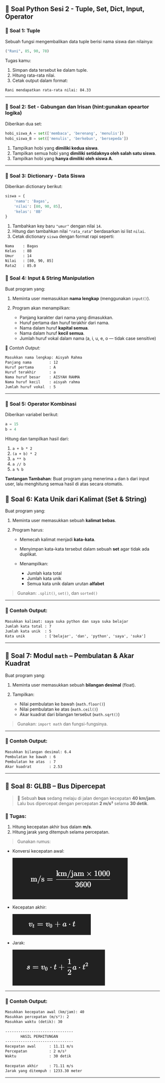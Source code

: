 ## 🧠 Soal Python Sesi 2 - Tuple, Set, Dict, Input, Operator

### 🔹 **Soal 1: Tuple**

Sebuah fungsi mengembalikan data tuple berisi nama siswa dan nilainya:

```python
("Rani", 85, 90, 78)
```

Tugas kamu:

1. Simpan data tersebut ke dalam tuple.
2. Hitung rata-rata nilai.
3. Cetak output dalam format:

```
Rani mendapatkan rata-rata nilai: 84.33
```

---

### 🔹 **Soal 2: Set - Gabungan dan Irisan (hint:gunakan opeartor logika)**

Diberikan dua set:

```python
hobi_siswa_A = set(['membaca', 'berenang', 'menulis'])
hobi_siswa_B = set(['menulis', 'berkebun', 'bersepeda'])
```

1. Tampilkan hobi yang **dimiliki kedua siswa**. 
2. Tampilkan semua hobi yang **dimiliki setidaknya oleh salah satu siswa**.
3. Tampilkan hobi yang **hanya dimiliki oleh siswa A**.

---

### 🔹 **Soal 3: Dictionary - Data Siswa**

Diberikan dictionary berikut:

```python
siswa = {
    'nama': 'Bagas',
    'nilai': [80, 90, 85],
    'kelas': '8B'
}
```

1. Tambahkan key baru `"umur"` dengan nilai `14`.
2. Hitung dan tambahkan nilai `"rata_rata"` berdasarkan isi list `nilai`.
3. Cetak dictionary `siswa` dengan format rapi seperti:

```
Nama    : Bagas
Kelas   : 8B
Umur    : 14
Nilai   : [80, 90, 85]
Rata2   : 85.0
```

### 🔹 **Soal 4: Input & String Manipulation**

Buat program yang:

1. Meminta user memasukkan **nama lengkap** (menggunakan `input()`).
2. Program akan menampilkan:

   * Panjang karakter dari nama yang dimasukkan.
   * Huruf pertama dan huruf terakhir dari nama.
   * Nama dalam huruf **kapital semua**.
   * Nama dalam huruf **kecil semua**.
   * Jumlah huruf vokal dalam nama (a, i, u, e, o — tidak case sensitive)

🧠 *Contoh Output:*

```
Masukkan nama lengkap: Aisyah Rahma
Panjang nama        : 12
Huruf pertama       : A
Huruf terakhir      : a
Nama huruf besar    : AISYAH RAHMA
Nama huruf kecil    : aisyah rahma
Jumlah huruf vokal  : 5
```
---

### 🔹 **Soal 5: Operator Kombinasi**

Diberikan variabel berikut:

```python
a = 15
b = 4
```

Hitung dan tampilkan hasil dari:

1. `a + b * 2`
2. `(a + b) * 2`
3. `a ** b`
4. `a // b`
5. `a % b`

**Tantangan Tambahan**:
Buat program yang menerima `a` dan `b` dari input user, lalu menghitung semua hasil di atas secara otomatis.


## 🔹 **Soal 6: Kata Unik dari Kalimat (Set & String)**

Buat program yang:

1. Meminta user memasukkan sebuah **kalimat bebas**.
2. Program harus:

   * Memecah kalimat menjadi **kata-kata**.
   * Menyimpan kata-kata tersebut dalam sebuah **set** agar tidak ada duplikat.
   * Menampilkan:

     * Jumlah kata total
     * Jumlah kata unik
     * Semua kata unik dalam urutan **alfabet**

> Gunakan: `.split()`, `set()`, dan `sorted()`

---

### 🧠 Contoh Output:

```
Masukkan kalimat: saya suka python dan saya suka belajar
Jumlah kata total : 7
Jumlah kata unik  : 5
Kata unik         : ['belajar', 'dan', 'python', 'saya', 'suka']
```

---

## 🔹 **Soal 7: Modul `math` – Pembulatan & Akar Kuadrat**

Buat program yang:

1. Meminta user memasukkan sebuah **bilangan desimal** (float).
2. Tampilkan:

   * Nilai pembulatan ke bawah (`math.floor()`)
   * Nilai pembulatan ke atas (`math.ceil()`)
   * Akar kuadrat dari bilangan tersebut (`math.sqrt()`)

> Gunakan: `import math` dan fungsi-fungsinya.

---

### 🧠 Contoh Output:

```
Masukkan bilangan desimal: 6.4
Pembulatan ke bawah : 6
Pembulatan ke atas  : 7
Akar kuadrat        : 2.53
```

---

## 🔹 **Soal 8: GLBB – Bus Dipercepat**

> 🚌 Sebuah **bus** sedang melaju di jalan dengan kecepatan **40 km/jam**. Lalu bus dipercepat dengan percepatan **2 m/s²** selama **30 detik**.

### 🎯 Tugas:

1. Hitung kecepatan akhir bus dalam **m/s**.
2. Hitung jarak yang ditempuh selama percepatan.

> Gunakan rumus:

* Konversi kecepatan awal:

  ![alt text](rumus_konversi_kecepatan.png)

* Kecepatan akhir:

  ![alt text](rumus_kecepatan_akhir.png)

* Jarak:

  ![alt text](rumus_jarak.png)

---

### 🧠 Contoh Output:

```
Masukkan kecepatan awal (km/jam): 40
Masukkan percepatan (m/s²): 2
Masukkan waktu (detik): 30

-------------------------------
       HASIL PERHITUNGAN
-------------------------------
Kecepatan awal      : 11.11 m/s
Percepatan          : 2 m/s²
Waktu               : 30 detik

Kecepatan akhir     : 71.11 m/s
Jarak yang ditempuh : 1233.30 meter
```

---
